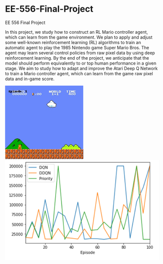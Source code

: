 # EE-556-Final-Project
EE 556 Final Project

In this project, we study how to construct an RL Mario controller agent, which can learn from the game environment. We plan to apply and adjust some well-known reinforcement learning (RL) algorithms to train an automatic agent to play the 1985 Nintendo game Super Mario Bros. The agent may learn several control policies from raw pixel data by using deep reinforcement learning. By the end of the project, we anticipate that the model should perform equivalently to or top human performance in a given stage.
We aim to study how to adapt and improve the Atari Deep Q Network to train a Mario controller agent, which can learn from the game raw pixel data and in-game score.

<img src="videos/mario.jfif"/>

<img src="Capture.PNG"/>
